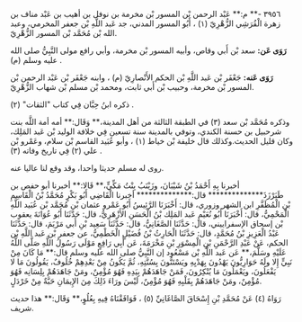 ٣٩٥٦ -** م:** عَبْد الرحمن بْن المسور بْن مخرمة بن نوفل بن أهيب بن عَبْد مناف بن زهرة الْقُرَشِي الزُّهْرِيّ (١) ، أَبُو المسور المدني، جد عَبد اللَّهِ بْن جعفر المخرمي، وعبد الله بْن مُحَمَّد بْن المسور الزُّهْرِيّ.

**رَوَى عَن:** سعد بْن أَبي وقاص، وأبيه المسور بْن مخرمة، وأبي رافع مولى النَّبِيُّ صلى الله عليه وسلم (م) .

**رَوَى عَنه:** جَعْفَر بْن عَبد اللَّهِ بْن الحكم الأَنْصارِيّ (م) ، وابنه جَعْفَر بْن عَبْد الرحمن بْن المسور بْن مخرمة، وحبيب بْن أَبي ثابت، ومحمد بْن مسلم بْن شهاب الزُّهْرِيّ.

ذكره ابنُ حِبَّان فِي كتاب "الثقات" (٢) .

وذكره مُحَمَّد بْن سعد (٣) في الطبقة الثالثة من أهل المدينة،** وَقَال:** أمه أمة اللَّه بنت شرحبيل بن حسنة الكندي، وتوفي بالمدينة سنة تسعين فِي خلافة الوليد بْن عَبد المَلِك، وكان قليل الحديث.وكذلك قال خليفة بْن خياط (١) ، وأبو عُبَيد القاسم بْن سلام، وعَمْرو بْن علي (٢) فِي تاريخ وفاته (٣) .

روى له مسلم حديثا واحدا، وقد وقع لنا عاليا عنه.

أخبرنا بِهِ أَحْمَدُ بْنُ شَيْبَانَ، وزَيْنَبُ بِنْتُ مَكِّيٍّ،** قَالا:** أخبرنا أبو حفص بن طَبَرْزَذَ************** قال:************** أخبرنا الْقَاضِي أَبُو بَكْرٍ مُحَمَّدُ بْنُ الْقَاسِمِ بْنِ الْمُظَفَّرِ ابن الشهر وزوري، قال: أَخْبَرَنَا الرَّئِيسُ أَبُو عَمْرو عثمان بْن مُحَمَّد بْن عُبَيد اللَّهِ الْمَحْمِيُّ، قال: أَخْبَرَنَا أَبُو نُعَيْمٍ عَبد المَلِك بْنُ الْحَسَنِ الأَزْهَرِيُّ، قال: حَدَّثَنَا أَبُو عُوَانَةَ يعقوب بْن إسحاق الإسفراييني، قال: حَدَّثَنَا الصَّغَانِيُّ، قال: حَدَّثَنَا سَعِيد بْنِ أَبي مَرْيَمَ، قال: حَدَّثَنَا عَبْدُ الْعَزِيزِ بْنُ مُحَمَّدٍ، قال: حَدَّثَنَا الْحَارِثُ بْنُ فُضَيْلٍ الْخَطْمِيُّ، عن جعفر بْن عَبد اللَّهِ بْن الحكم، عَنْ عَبْدِ الرَّحْمَنِ بْنِ الْمِسْوَرِ بْنِ مَخْرَمَةَ، عَن أَبِي رَافِعٍ مَوْلَى رَسُولُ اللَّهِ صَلَّى اللَّهُ عَلَيْهِ وسَلَّمَ،** عَن عَبد اللَّهِ بْن مَسْعُود إن النَّبِيُّ صلى الله عليه وسلم قال:** مَا كَانَ مِنْ نَبِيٍّ إِلا ولَهُ حَوَارِيُّونَ يَهْدُونَ بِهَدْيِهِ ويَسْتَنُّونَ بِسُنَّتِهِ، ثُمَّ يَكُونُ مِنْ بَعْدِهِمْ خُلُوفٌ، يَقُولُونَ مَا لا يَفْعَلُونَ، ويَعْمَلُونَ مَا يُنْكِرُونَ، فَمَنْ جَاهَدَهُمْ بِيَدِهِ فَهُوَ مُؤْمِنٌ، ومَنْ جَاهَدَهُمْ بِلِسَانِه فَهُوَ مُؤْمِنٌ، ومَنْ جَاهَدَهُمْ بِقَلْبِهِ فَهُوَ مُؤْمِنٌ، لَيْسَ ورَاءَ ذَلِكَ مِنَ الإِيمَانِ حَبَّةٌ مِنْ خَرْدَلٍ.

رَوَاهُ (٤) عَنْ مُحَمَّدِ بْنِ إِسْحَاقَ الصَّاغَانِيِّ (٥) ، فَوَافَقْنَاهُ فِيهِ بِعُلُوٍ،** وَقَال:** هذا حديث شريف.